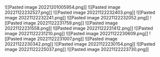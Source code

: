 ![[Pasted image 20221201005954.png]]
![[Pasted image 20221122232527.png]]
![[Pasted image 20221122232403.png]]
![[Pasted image 20221122232241.png]]
![[Pasted image 20221122232052.png]]
![[Pasted image 20221122231759.png]]
![[Pasted image 20221122231558.png]]
![[Pasted image 20221122231412.png]]
![[Pasted image 20221122231210.png]]
![[Pasted image 20221122230609.png]]
![[Pasted image 20221122231007.png]]
![[Pasted image 20221122230342.png]]
![[Pasted image 20221122230154.png]]
![[Pasted image 20221122225037.png]]
![[Pasted image 20221122223730.png]]